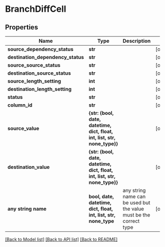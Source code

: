 # BranchDiffCell


## Properties
Name | Type | Description | Notes
------------ | ------------- | ------------- | -------------
**source_dependency_status** | **str** |  | [optional] 
**destination_dependency_status** | **str** |  | [optional] 
**source_source_status** | **str** |  | [optional] 
**destination_source_status** | **str** |  | [optional] 
**source_length_setting** | **int** |  | [optional] 
**destination_length_setting** | **int** |  | [optional] 
**status** | **str** |  | [optional] 
**column_id** | **str** |  | [optional] 
**source_value** | **{str: (bool, date, datetime, dict, float, int, list, str, none_type)}** |  | [optional] 
**destination_value** | **{str: (bool, date, datetime, dict, float, int, list, str, none_type)}** |  | [optional] 
**any string name** | **bool, date, datetime, dict, float, int, list, str, none_type** | any string name can be used but the value must be the correct type | [optional]

[[Back to Model list]](../README.md#documentation-for-models) [[Back to API list]](../README.md#documentation-for-api-endpoints) [[Back to README]](../README.md)


